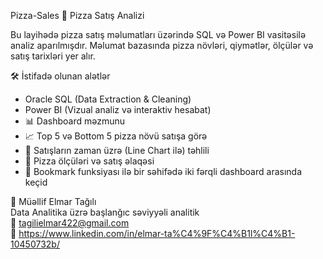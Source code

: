  Pizza-Sales
 🍕 Pizza Satış Analizi

Bu layihədə pizza satış məlumatları üzərində SQL və Power BI vasitəsilə analiz aparılmışdır. Məlumat bazasında pizza növləri, qiymətlər, ölçülər və satış tarixləri yer alır.

🛠️ İstifadə olunan alətlər
- Oracle SQL (Data Extraction & Cleaning)
- Power BI (Vizual analiz və interaktiv hesabat)
- 
  📊 Dashboard məzmunu
- 📈 Top 5 və Bottom 5 pizza növü satışa görə
- 📆 Satışların zaman üzrə (Line Chart ilə) təhlili
- 🍕 Pizza ölçüləri və satış əlaqəsi
- 🔖 Bookmark funksiyası ilə bir səhifədə iki fərqli dashboard arasında keçid


👤 Müəllif
Elmar Tağılı  
Data Analitika üzrə başlanğıc səviyyəli analitik  
📧 tagilielmar422@gmail.com  
🔗 https://www.linkedin.com/in/elmar-ta%C4%9F%C4%B1l%C4%B1-10450732b/
